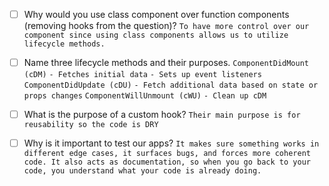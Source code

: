 - [ ] Why would you use class component over function components (removing hooks from the question)?
`To have more control over our component since using class components allows us to utilize lifecycle methods.`


- [ ] Name three lifecycle methods and their purposes.
`ComponentDidMount (cDM)`
  `- Fetches initial data`
  `- Sets up event listeners`
`ComponentDidUpdate (cDU)`
  `- Fetch additional data based on state or props changes`
`ComponentWillUnmount (cWU)`
  `- Clean up cDM`


- [ ] What is the purpose of a custom hook?
`Their main purpose is for reusability so the code is DRY`


- [ ] Why is it important to test our apps?
`It makes sure something works in different edge cases, it surfaces bugs, and forces more coherent code. It also acts as documentation, so when you go back to your code, you understand what your code is already doing.`
